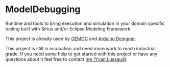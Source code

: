 # ModelDebugging
Runtime and tools to bring execution and simulation in your domain specific tooling built with Sirius and/or Eclipse Modeling Framework.

This project is already used by [GEMOC](http://gemoc.org/ "GEMOC Homepage") and [Arduino Designer](https://github.com/mbats/arduino "Arduino Designer project page").

This project is still in incubation and need more work to reach industrial grade. If you need some help to get started with this project or have any questions about it feel free to contact [me (Yvan Lussaud)](mailto:yvan.lussaud@obeo.fr).
